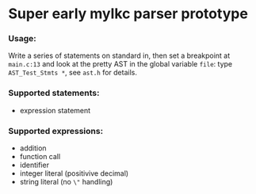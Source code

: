 Super early mylkc parser prototype
==================================

### Usage:

Write a series of statements on standard in, then set a breakpoint at
`main.c:13` and look at the pretty AST in the global variable `file`:
type `AST_Test_Stmts *`, see `ast.h` for details.

### Supported statements:

* expression statement

### Supported expressions:

* addition
* function call
* identifier
* integer literal (positivive decimal)
* string literal (no `\"` handling)
